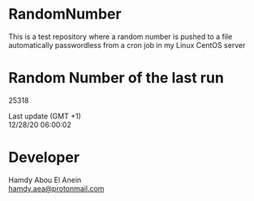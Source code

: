 # RandomNumber    
This is a test repository where a random number is pushed to a file automatically passwordless from a cron job in my Linux CentOS server    
# Random Number of the last run   
25318
      
Last update (GMT +1)    
12/28/20 06:00:02
# Developer    
Hamdy Abou El Anein   
hamdy.aea@protonmail.com
